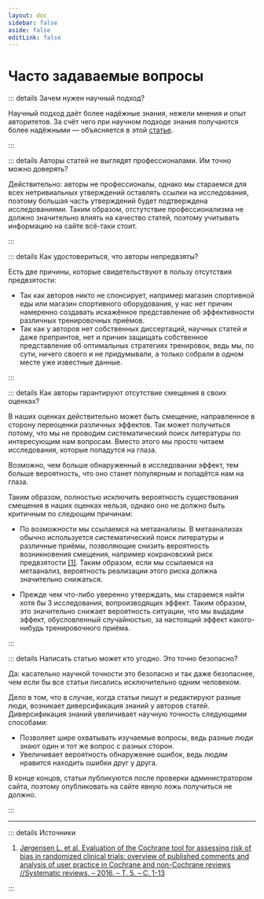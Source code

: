 ```yaml
---
layout: doc
sidebar: false
aside: false
editLink: false
---
```


# Часто задаваемые вопросы

::: details Зачем нужен научный подход?

Научный подход даёт более надёжные знания, нежели мнения и опыт авторитетов. За счёт чего при научном подходе знания получаются более надёжными — объясняется в этой [статье](/about/why-science-based).

:::

::: details Авторы статей не выглядят профессионалами. Им точно можно доверять?

Действительно: авторы не профессионалы, однако мы стараемся для всех нетривиальных утверждений оставлять ссылки на исследования, поэтому большая часть утверждений будет подтверждена исследованиями. Таким образом, отстутствие профессионализма не должно значительно влиять на качество статей, поэтому учитывать информацию на сайте всё-таки стоит.

:::

::: details Как удостовериться, что авторы непредвзяты?

Есть две причины, которые свидетельствуют в пользу отсутствия предвзятости:

- Так как авторов никто не спонсирует, например магазин спортивной еды или магазин спортивного оборудования, у нас нет причин намеренно создавать искажённое представление об эффективности различных тренировочных приёмов.
- Так как у авторов нет собственных диссертаций, научных статей и даже препринтов, нет и причин защищать собственное представление об оптимальных стратегиях тренировок, ведь мы, по сути, ничего своего и не придумывали, а только собрали в одном месте уже известные данные.

:::

::: details Как авторы гарантируют отсутствие смещения в своих оценках?

В наших оценках действительно может быть смещение, направленное в сторону переоценки различных эффектов. Так может получиться потому, что мы не проводим систематический поиск литературы по интересующим нам вопросам. Вместо этого мы просто читаем исследования, которые попадутся на глаза.

Возможно, чем больше обнаруженный в исследовании эффект, тем больше вероятность, что оно станет популярным и попадётся нам на глаза.

Таким образом, полностью исключить вероятность существования смещения в наших оценках нельзя, однако оно не должно быть критичным по следющим причинам:

- По возможности мы ссылаемся на метаанализы. В метаанализах обычно используется систематический поиск литературы и различные приёмы, позволяющие снизить вероятность возникновения смещения, например кокрановский риск предвзятости [[1]](https://link.springer.com/article/10.1186/s13643-016-0259-8). Таким образом, если мы ссылаемся на метаанализ, вероятность реализации этого риска должна значительно снижаться.

- Прежде чем что-либо уверенно утверждать, мы стараемся найти хотя бы 3 исследования, вопроизводящих эффект. Таким образом, это значительно снижает вероятность ситуации, что мы выдадим эффект, обусловленный случайностью, за настоящий эффект какого-нибудь тренировочного приёма.

:::

::: details Написать статью может кто угодно. Это точно безопасно?

Да: касательно научной точности это безопасно и так даже безопаснее, чем если бы все статьи писались исключительно одним человеком.

Дело в том, что в случае, когда статьи пишут и редактируют разные люди, возникает диверсификация знаний у авторов статей. Диверсификация знаний увеличивает научную точность следующими способами:
- Позволяет шире охватывать изучаемые вопросы, ведь разные люди знают один и тот же вопрос с разных сторон.
- Увеличивает вероятность обнаружение ошибок, ведь людям нравится находить ошибки друг у друга.

В конце концов, статьи публикуются после проверки администратором сайта, поэтому опубликовать на сайте явную ложь получиться не должно.

:::

***

::: details Источники

1. [Jørgensen L. et al. Evaluation of the Cochrane tool for assessing risk of bias in randomized clinical trials: overview of published comments and analysis of user practice in Cochrane and non-Cochrane reviews //Systematic reviews. – 2016. – Т. 5. – С. 1-13](https://link.springer.com/article/10.1186/s13643-016-0259-8)

:::